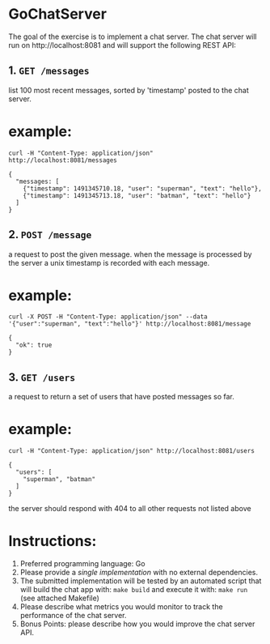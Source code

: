 # GoChatServer

The goal of the exercise is to implement a chat server. 
The chat server will run on http://localhost:8081 and will support the following REST API: 

## 1. `GET /messages`

list 100 most recent messages, sorted by 'timestamp' posted to the chat server.

example:
=======

```
curl -H "Content-Type: application/json" http://localhost:8081/messages

{
  "messages: [
    {"timestamp": 1491345710.18, "user": "superman", "text": "hello"},
    {"timestamp": 1491345713.18, "user": "batman", "text": "hello"}
  ]
}

```

## 2. `POST /message`

a request to post the given message. 
when the message is processed by the server a unix timestamp is recorded with each message.

example:
========

```
curl -X POST -H "Content-Type: application/json" --data '{"user":"superman", "text":"hello"}' http://localhost:8081/message

{
  "ok": true
}
```

## 3. `GET /users`

a request to return a set of users that have posted messages so far.

example:
========

```
curl -H "Content-Type: application/json" http://localhost:8081/users

{
  "users": [
    "superman", "batman"
  ]
}
```

the server should respond with 404 to all other requests not listed above
 
Instructions:
=============

1. Preferred programming language: Go
2. Please provide a *single implementation* with no external dependencies.
3. The submitted implementation will be tested by an automated script 
      that will build the chat app with: `make build` 
      and execute it with: `make run`
    (see attached Makefile)
4. Please describe what metrics you would monitor to track the performance of the chat server.
5. Bonus Points: please describe how you would improve the chat server API.

